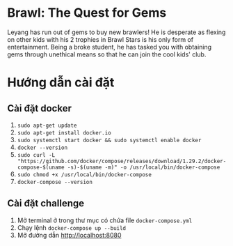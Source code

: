 # Brawl: The Quest for Gems

Leyang has run out of gems to buy new brawlers! He is desperate as flexing on other kids with his 2 trophies in Brawl Stars is his only form of entertainment. Being a broke student, he has tasked you with obtaining gems through unethical means so that he can join the cool kids' club. 

# Hướng dẫn cài đặt

## Cài đặt docker

1. `sudo apt-get update`
2. `sudo apt-get install docker.io`
3. `sudo systemctl start docker && sudo systemctl enable docker`
4. `docker --version`
5. `sudo curl -L "https://github.com/docker/compose/releases/download/1.29.2/docker-compose-$(uname -s)-$(uname -m)" -o /usr/local/bin/docker-compose`
6. `sudo chmod +x /usr/local/bin/docker-compose`
7. `docker-compose --version`

## Cài đặt challenge

1. Mở terminal ở trong thư mục có chứa file `docker-compose.yml`
2. Chạy lệnh `docker-compose up --build`
3. Mở đường dẫn [http://localhost:8080](http://localhost:8080)